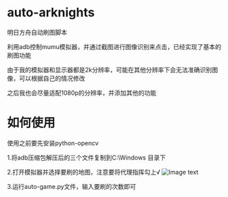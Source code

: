 # auto-arknights
明日方舟自动刷图脚本

利用adb控制mumu模拟器，并通过截图进行图像识别来点击，已经实现了基本的刷图功能

由于我的模拟器和显示器都是2k分辨率，可能在其他分辨率下会无法准确识别图像，可以根据自己的情况修改

之后我也会尽量适配1080p的分辨率，并添加其他的功能

# 如何使用

使用之前要先安装python-opencv

1.将adb压缩包解压后的三个文件复制到C:\Windows 目录下

2.打开模拟器并选择要刷的地图，注意要将代理指挥勾上√
![Image text](https://github.com/LuffyLSX/auto-arknights/blob/master/demo.png)

3.运行auto-game.py文件，输入要刷的次数即可
